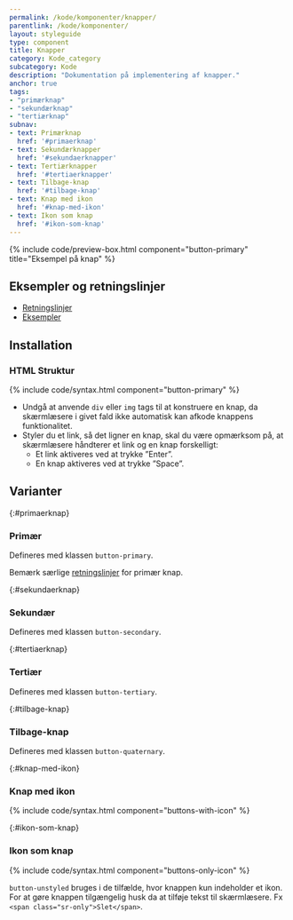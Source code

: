 ```yaml
---
permalink: /kode/komponenter/knapper/
parentlink: /kode/komponenter/
layout: styleguide
type: component
title: Knapper
category: Kode_category
subcategory: Kode
description: "Dokumentation på implementering af knapper."
anchor: true
tags:
- "primærknap"
- "sekundærknap"
- "tertiærknap"
subnav:
- text: Primærknap
  href: '#primaerknap'
- text: Sekundærknapper
  href: '#sekundaerknapper'
- text: Tertiærknapper
  href: '#tertiaerknapper'
- text: Tilbage-knap
  href: '#tilbage-knap'
- text: Knap med ikon
  href: '#knap-med-ikon'
- text: Ikon som knap
  href: '#ikon-som-knap'
---
```


{% include code/preview-box.html component="button-primary" title="Eksempel på knap" %}

## Eksempler og retningslinjer
<ul class="nobullet-list">
    <li><a href="/komponenter/knapper/#retningslinjer">Retningslinjer</a></li>
    <li><a href="/komponenter/knapper/">Eksempler</a></li>
</ul>

## Installation

### HTML Struktur

{% include code/syntax.html component="button-primary" %}

- Undgå at anvende `div` eller `img` tags til at konstruere en knap, da skærmlæsere i givet fald ikke automatisk kan afkode knappens funktionalitet.
- Styler du et link, så det ligner en knap, skal du være opmærksom på, at skærmlæsere håndterer et link og en knap forskelligt:
    - Et link aktiveres ved at trykke ”Enter”.
    - En knap aktiveres ved at trykke ”Space”.

## Varianter

{:#primaerknap}
### Primær

Defineres med klassen `button-primary`.

Bemærk særlige <a href="/komponenter/knapper/#retningslinjer">retningslinjer</a> for primær knap.

{:#sekundaerknap}
### Sekundær
Defineres med klassen `button-secondary`.

{:#tertiaerknap}
### Tertiær

Defineres med klassen `button-tertiary`.

{:#tilbage-knap}
### Tilbage-knap

Defineres med klassen `button-quaternary`.

{:#knap-med-ikon}
### Knap med ikon
{% include code/syntax.html component="buttons-with-icon" %}

{:#ikon-som-knap}
### Ikon som knap
{% include code/syntax.html component="buttons-only-icon" %}

`button-unstyled` bruges i de tilfælde, hvor knappen kun indeholder et ikon. For at gøre knappen tilgængelig husk da at tilføje tekst til skærmlæsere. Fx `<span class="sr-only">Slet</span>`.
